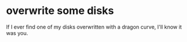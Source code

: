 # overwrite some disks

If I ever find one of my disks overwritten with a dragon curve, I'll know it was you.
